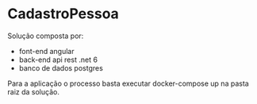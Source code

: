 # CadastroPessoa

Solução composta por:
- font-end angular
- back-end api rest .net 6
- banco de dados postgres

Para a aplicação o processo basta executar docker-compose up na pasta raiz da solução.

